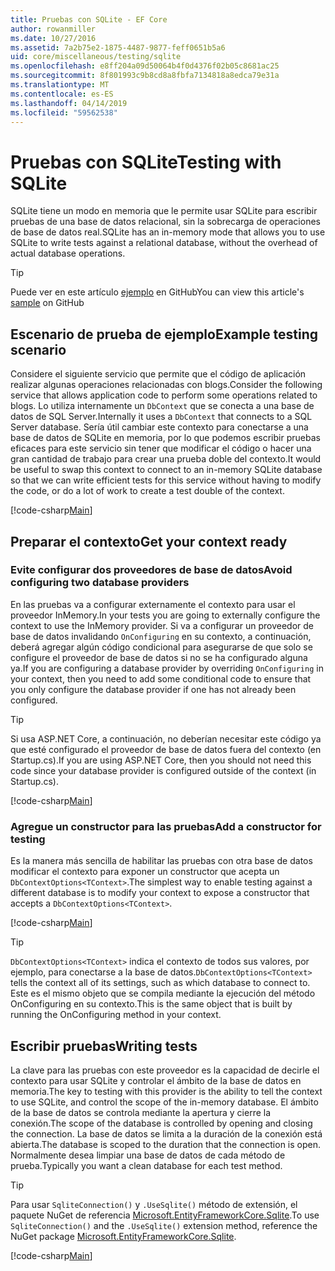 ```yaml
---
title: Pruebas con SQLite - EF Core
author: rowanmiller
ms.date: 10/27/2016
ms.assetid: 7a2b75e2-1875-4487-9877-feff0651b5a6
uid: core/miscellaneous/testing/sqlite
ms.openlocfilehash: e8ff204a09d50064b4f0d4376f02b05c8681ac25
ms.sourcegitcommit: 8f801993c9b8cd8a8fbfa7134818a8edca79e31a
ms.translationtype: MT
ms.contentlocale: es-ES
ms.lasthandoff: 04/14/2019
ms.locfileid: "59562538"
---
```

# <a name="testing-with-sqlite"></a><span data-ttu-id="f390f-102">Pruebas con SQLite</span><span class="sxs-lookup"><span data-stu-id="f390f-102">Testing with SQLite</span></span>

<span data-ttu-id="f390f-103">SQLite tiene un modo en memoria que le permite usar SQLite para escribir pruebas de una base de datos relacional, sin la sobrecarga de operaciones de base de datos real.</span><span class="sxs-lookup"><span data-stu-id="f390f-103">SQLite has an in-memory mode that allows you to use SQLite to write tests against a relational database, without the overhead of actual database operations.</span></span>

> [!TIP]  
> <span data-ttu-id="f390f-104">Puede ver en este artículo [ejemplo](https://github.com/aspnet/EntityFramework.Docs/tree/master/samples/core/Miscellaneous/Testing) en GitHub</span><span class="sxs-lookup"><span data-stu-id="f390f-104">You can view this article's [sample](https://github.com/aspnet/EntityFramework.Docs/tree/master/samples/core/Miscellaneous/Testing) on GitHub</span></span>

## <a name="example-testing-scenario"></a><span data-ttu-id="f390f-105">Escenario de prueba de ejemplo</span><span class="sxs-lookup"><span data-stu-id="f390f-105">Example testing scenario</span></span>

<span data-ttu-id="f390f-106">Considere el siguiente servicio que permite que el código de aplicación realizar algunas operaciones relacionadas con blogs.</span><span class="sxs-lookup"><span data-stu-id="f390f-106">Consider the following service that allows application code to perform some operations related to blogs.</span></span> <span data-ttu-id="f390f-107">Lo utiliza internamente un `DbContext` que se conecta a una base de datos de SQL Server.</span><span class="sxs-lookup"><span data-stu-id="f390f-107">Internally it uses a `DbContext` that connects to a SQL Server database.</span></span> <span data-ttu-id="f390f-108">Sería útil cambiar este contexto para conectarse a una base de datos de SQLite en memoria, por lo que podemos escribir pruebas eficaces para este servicio sin tener que modificar el código o hacer una gran cantidad de trabajo para crear una prueba doble del contexto.</span><span class="sxs-lookup"><span data-stu-id="f390f-108">It would be useful to swap this context to connect to an in-memory SQLite database so that we can write efficient tests for this service without having to modify the code, or do a lot of work to create a test double of the context.</span></span>

[!code-csharp[Main](../../../../samples/core/Miscellaneous/Testing/BusinessLogic/BlogService.cs)]

## <a name="get-your-context-ready"></a><span data-ttu-id="f390f-109">Preparar el contexto</span><span class="sxs-lookup"><span data-stu-id="f390f-109">Get your context ready</span></span>

### <a name="avoid-configuring-two-database-providers"></a><span data-ttu-id="f390f-110">Evite configurar dos proveedores de base de datos</span><span class="sxs-lookup"><span data-stu-id="f390f-110">Avoid configuring two database providers</span></span>

<span data-ttu-id="f390f-111">En las pruebas va a configurar externamente el contexto para usar el proveedor InMemory.</span><span class="sxs-lookup"><span data-stu-id="f390f-111">In your tests you are going to externally configure the context to use the InMemory provider.</span></span> <span data-ttu-id="f390f-112">Si va a configurar un proveedor de base de datos invalidando `OnConfiguring` en su contexto, a continuación, deberá agregar algún código condicional para asegurarse de que solo se configure el proveedor de base de datos si no se ha configurado alguna ya.</span><span class="sxs-lookup"><span data-stu-id="f390f-112">If you are configuring a database provider by overriding `OnConfiguring` in your context, then you need to add some conditional code to ensure that you only configure the database provider if one has not already been configured.</span></span>

> [!TIP]  
> <span data-ttu-id="f390f-113">Si usa ASP.NET Core, a continuación, no deberían necesitar este código ya que esté configurado el proveedor de base de datos fuera del contexto (en Startup.cs).</span><span class="sxs-lookup"><span data-stu-id="f390f-113">If you are using ASP.NET Core, then you should not need this code since your database provider is configured outside of the context (in Startup.cs).</span></span>

[!code-csharp[Main](../../../../samples/core/Miscellaneous/Testing/BusinessLogic/BloggingContext.cs#OnConfiguring)]

### <a name="add-a-constructor-for-testing"></a><span data-ttu-id="f390f-114">Agregue un constructor para las pruebas</span><span class="sxs-lookup"><span data-stu-id="f390f-114">Add a constructor for testing</span></span>

<span data-ttu-id="f390f-115">Es la manera más sencilla de habilitar las pruebas con otra base de datos modificar el contexto para exponer un constructor que acepta un `DbContextOptions<TContext>`.</span><span class="sxs-lookup"><span data-stu-id="f390f-115">The simplest way to enable testing against a different database is to modify your context to expose a constructor that accepts a `DbContextOptions<TContext>`.</span></span>

[!code-csharp[Main](../../../../samples/core/Miscellaneous/Testing/BusinessLogic/BloggingContext.cs#Constructors)]

> [!TIP]  
> <span data-ttu-id="f390f-116">`DbContextOptions<TContext>` indica el contexto de todos sus valores, por ejemplo, para conectarse a la base de datos.</span><span class="sxs-lookup"><span data-stu-id="f390f-116">`DbContextOptions<TContext>` tells the context all of its settings, such as which database to connect to.</span></span> <span data-ttu-id="f390f-117">Este es el mismo objeto que se compila mediante la ejecución del método OnConfiguring en su contexto.</span><span class="sxs-lookup"><span data-stu-id="f390f-117">This is the same object that is built by running the OnConfiguring method in your context.</span></span>

## <a name="writing-tests"></a><span data-ttu-id="f390f-118">Escribir pruebas</span><span class="sxs-lookup"><span data-stu-id="f390f-118">Writing tests</span></span>

<span data-ttu-id="f390f-119">La clave para las pruebas con este proveedor es la capacidad de decirle el contexto para usar SQLite y controlar el ámbito de la base de datos en memoria.</span><span class="sxs-lookup"><span data-stu-id="f390f-119">The key to testing with this provider is the ability to tell the context to use SQLite, and control the scope of the in-memory database.</span></span> <span data-ttu-id="f390f-120">El ámbito de la base de datos se controla mediante la apertura y cierre la conexión.</span><span class="sxs-lookup"><span data-stu-id="f390f-120">The scope of the database is controlled by opening and closing the connection.</span></span> <span data-ttu-id="f390f-121">La base de datos se limita a la duración de la conexión está abierta.</span><span class="sxs-lookup"><span data-stu-id="f390f-121">The database is scoped to the duration that the connection is open.</span></span> <span data-ttu-id="f390f-122">Normalmente desea limpiar una base de datos de cada método de prueba.</span><span class="sxs-lookup"><span data-stu-id="f390f-122">Typically you want a clean database for each test method.</span></span>

>[!TIP]
> <span data-ttu-id="f390f-123">Para usar `SqliteConnection()` y `.UseSqlite()` método de extensión, el paquete NuGet de referencia [Microsoft.EntityFrameworkCore.Sqlite](https://www.nuget.org/packages/Microsoft.EntityFrameworkCore.Sqlite/).</span><span class="sxs-lookup"><span data-stu-id="f390f-123">To use `SqliteConnection()` and the `.UseSqlite()` extension method, reference the NuGet package [Microsoft.EntityFrameworkCore.Sqlite](https://www.nuget.org/packages/Microsoft.EntityFrameworkCore.Sqlite/).</span></span>

[!code-csharp[Main](../../../../samples/core/Miscellaneous/Testing/TestProject/SQLite/BlogServiceTests.cs)]
